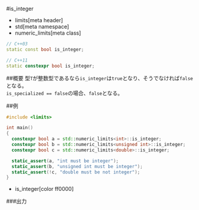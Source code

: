 #is_integer
* limits[meta header]
* std[meta namespace]
* numeric_limits[meta class]

```cpp
// C++03
static const bool is_integer;

// C++11
static constexpr bool is_integer;
```

##概要
型`T`が整数型であるなら`is_integer`は`true`となり、そうでなければ`false`となる。  
`is_specialized == false`の場合、`false`となる。


##例
```cpp
#include <limits>

int main()
{
  constexpr bool a = std::numeric_limits<int>::is_integer;
  constexpr bool b = std::numeric_limits<unsigned int>::is_integer;
  constexpr bool c = std::numeric_limits<double>::is_integer;

  static_assert(a, "int must be integer");
  static_assert(b, "unsigned int must be integer");
  static_assert(!c, "double must be not integer");
}
```
* is_integer[color ff0000]

###出力
```
```


